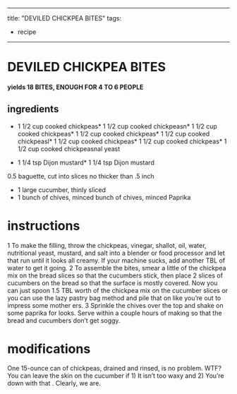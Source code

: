 
	
---
title: "DEVILED CHICKPEA BITES"
tags:
  - recipe
---
# DEVILED CHICKPEA BITES
#### yields 18 BITES, ENOUGH FOR 4 TO 6 PEOPLE
## ingredients
* 1 1/2 cup cooked chickpeas* 1 1/2 cup cooked chickpeasn* 1 1/2 cup cooked chickpeas* 1 1/2 cup cooked chickpeas* 1 1/2 cup cooked chickpeasl* 1 1/2 cup cooked chickpeas* 1 1/2 cup cooked chickpeas* 1 1/2 cup cooked chickpeasnal yeast

* 1 1/4 tsp Dijon mustard* 1 1/4 tsp Dijon mustard

0.5 baguette, cut into slices no thicker than .5 inch
* 1 large cucumber, thinly sliced
* 1 bunch of chives, minced bunch of chives, minced
Paprika

# instructions
1 To make the filling, throw the chickpeas, vinegar, shallot, oil, water, nutritional yeast, mustard, and salt into a blender or food processor and let that    run until it looks all creamy. If your machine sucks, add another TBL of water to get it going.
2 To assemble the bites, smear a little of the chickpea mix on the bread slices so that the cucumbers stick, then place 2 slices of cucumbers on the bread so that the surface is mostly covered. Now you can just spoon 1.5 TBL worth of the chickpea mix on the cucumber slices or you can use the lazy pastry bag method and pile that    on like you’re out to impress some mother ers.
3 Sprinkle the chives over the top and shake on some paprika for looks. Serve within a couple hours of making so that the bread and cucumbers don’t get soggy.

# modifications

One 15-ounce can of chickpeas, drained and rinsed, is no problem.
 WTF?
 You can leave the skin on the cucumber if 1) It isn’t too waxy and 2) You’re down with that   . Clearly, we are.
	
	
